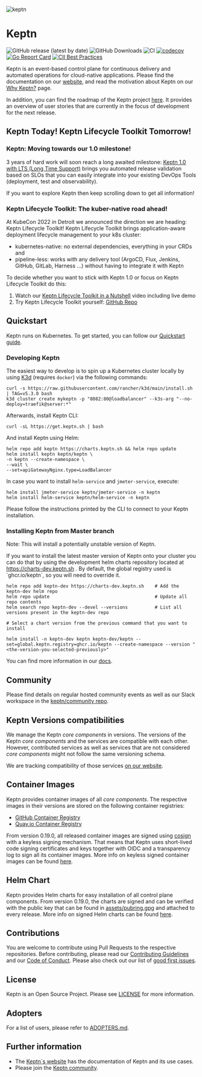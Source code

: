 ![keptn](./assets/keptn.png)

# Keptn

![GitHub release (latest by date)](https://img.shields.io/github/v/release/keptn/keptn)
![GitHub Downloads](https://img.shields.io/github/downloads/keptn/keptn/total?logo=github&logoColor=white)
![CI](https://github.com/keptn/keptn/workflows/CI/badge.svg?branch=master)
[![codecov](https://codecov.io/gh/keptn/keptn/branch/master/graph/badge.svg)](https://codecov.io/gh/keptn/keptn)
[![Go Report Card](https://goreportcard.com/badge/github.com/keptn/keptn)](https://goreportcard.com/report/github.com/keptn/keptn)
[![CII Best Practices](https://bestpractices.coreinfrastructure.org/projects/3588/badge)](https://bestpractices.coreinfrastructure.org/projects/3588)



Keptn is an event-based control plane for continuous delivery and automated operations for cloud-native applications. 
Please find the documentation on our [website](https://keptn.sh/), and read the motivation about Keptn on our 
[Why Keptn?](https://keptn.sh/why-keptn/) page.

In addition, you can find the roadmap of the Keptn project [here](https://github.com/orgs/keptn/projects/1). It provides 
an overview of user stories that are currently in the focus of development for the next release.

## Keptn Today! Keptn Lifecycle Toolkit Tomorrow!

### Keptn: Moving towards our 1.0 milestone!

3 years of hard work will soon reach a long awaited milestone: [Keptn 1.0 with LTS (Long Time Support)](https://docs.google.com/document/d/1RdFegnZrxjWxJAem9auaeVQ5_mKl5wFlwd6MgF1ot0s/edit#heading=h.qoctq8iujkhs) brings you automated release validation based on SLOs that you can easily integrate into your existing DevOps Tools (deployment, test and observability).

If you want to explore Keptn then keep scrolling down to get all information!

### Keptn Lifecycle Toolkit: The kuber-native road ahead!

At KubeCon 2022 in Detroit we announced the direction we are heading: Keptn Lifecycle Toolkit!
Keptn Lifecycle Toolkit brings application-aware deployment lifecycle management to your k8s cluster: 
* kubernetes-native: no external dependencies, everything in your CRDs and 
* pipeline-less: works with any delivery tool (ArgoCD, Flux, Jenkins, GitHub, GitLab, Harness ...) without having to integrate it with Keptn

To decide whether you want to stick with Keptn 1.0 or focus on Keptn Lifecycle Toolkit do this:
1. Watch our [Keptn Lifecycle Toolkit in a Nutshell](https://www.youtube.com/watch?v=K-cvnZ8EtGc) video including live demo
2. Try Keptn Lifecycle Toolkit yourself: [GitHub Repo](https://github.com/keptn/lifecycle-toolkit/)

## Quickstart

Keptn runs on Kubernetes. To get started, you can follow our [Quickstart guide](https://keptn.sh/docs/quickstart).

### Developing Keptn

The easiest way to develop is to spin up a Kubernetes cluster locally by using [K3d](https://k3d.io) (requires `docker`) via the following commands:

```console
curl -s https://raw.githubusercontent.com/rancher/k3d/main/install.sh | TAG=v5.3.0 bash
k3d cluster create mykeptn -p "8082:80@loadbalancer" --k3s-arg "--no-deploy=traefik@server:*"
```

Afterwards, install Keptn CLI:
```console
curl -sL https://get.keptn.sh | bash
```

And install Keptn using Helm:
```console
helm repo add keptn https://charts.keptn.sh && helm repo update
helm install keptn keptn/keptn \
-n keptn --create-namespace \
--wait \
--set=apiGatewayNginx.type=LoadBalancer
```

In case you want to install `helm-service` and `jmeter-service`, execute:

```console
helm install jmeter-service keptn/jmeter-service -n keptn
helm install helm-service keptn/helm-service -n keptn
```

Please follow the instructions printed by the CLI to connect to your Keptn installation.

### Installing Keptn from Master branch

Note: This will install a potentially unstable version of Keptn.

If you want to install the latest master version of Keptn onto your cluster you can do that by using the development helm charts repository located at https://charts-dev.keptn.sh .
By default, the global registry used is ´ghcr.io/keptn´, so you will need to override it.

```console
helm repo add keptn-dev https://charts-dev.keptn.sh    # Add the keptn-dev helm repo
helm repo update                                       # Update all repo contents
helm search repo keptn-dev --devel --versions          # List all versions present in the keptn-dev repo

# Select a chart version from the previous command that you want to install

helm install -n keptn-dev keptn keptn-dev/keptn --set=global.keptn.registry=ghcr.io/keptn --create-namespace --version "<the-version-you-selected-previously>"
```

You can find more information in our [docs](docs/).

## Community

Please find details on regular hosted community events as well as our Slack workspace in the 
[keptn/community repo](https://github.com/keptn/community).

## Keptn Versions compatibilities

We manage the Keptn *core components* in versions.
The versions of the Keptn *core components* and the services are compatible with each other. However, contributed services
as well as services that are not considered *core components* might not follow the same versioning schema.

We are tracking compatibility of those services [on our website](https://keptn.sh/docs/integrations/).

## Container Images

Keptn provides container images of all *core components*.
The respective images in their versions are stored on the following container registries:

* [GitHub Container Registry](https://github.com/orgs/keptn/packages?repo_name=keptn)
* [Quay.io Container Registry](https://quay.io/organization/keptn)

From version 0.19.0, all released container images are signed using [cosign](https://github.com/sigstore/cosign)
with a keyless signing mechanism.
That means that Keptn uses short-lived code signing certificates and keys together with OIDC and a transparency log
to sign all its container images.
More info on keyless signed container images can be found [here](https://github.com/sigstore/cosign/blob/main/KEYLESS.md).


## Helm Chart

Keptn provides Helm charts for easy installation of all control plane components.
From version 0.19.0, the charts are signed and can be verified with the public key that can be found in [assets/pubring.gpg](assets/pubring.gpg)
and attached to every release.
More info on signed Helm charts can be found [here](https://helm.sh/docs/topics/provenance/).

## Contributions

You are welcome to contribute using Pull Requests to the respective repositories. Before contributing, please read our [Contributing Guidelines](CONTRIBUTING.md) and our [Code of Conduct](CODE_OF_CONDUCT.md).
Please also check out our list of [good first issues](https://github.com/keptn/keptn/issues?q=is%3Aopen+is%3Aissue+label%3A%22good+first+issue%22).

## License

Keptn is an Open Source Project. Please see [LICENSE](LICENSE) for more information.

## Adopters

For a list of users, please refer to [ADOPTERS.md](ADOPTERS.md).

## Further information

* The [Keptn`s website](https://keptn.sh) has the documentation of Keptn and its use cases.
* Please join the [Keptn community](https://keptn.sh/community/).
